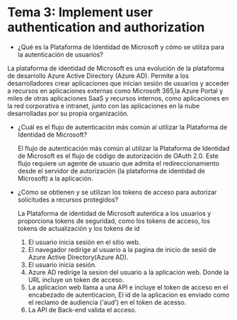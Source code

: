# Tema 3: Implement user authentication and authorization

- ¿Qué es la Plataforma de Identidad de Microsoft y cómo se utiliza para la autenticación
  de usuarios?

La plataforma de identidad de Microsoft es una evolución de la plataforma de desarrollo Azure Active Directory (Azure AD). Permite a los desarrolladores crear aplicaciones que inician sesión de usuarios y acceder a recursos en aplicaciones externas como Microsoft 365,la Azure Portal y miles de otras aplicaciones SaaS y recursos internos, como aplicaciones en la red corporativa e intranet, junto con las aplicaciones en la nube desarrolladas por su propia organización.

- ¿Cuál es el flujo de autenticación más común al utilizar la Plataforma de Identidad de
  Microsoft?

  El flujo de autenticación más común al utilizar la Plataforma de Identidad de Microsoft es el flujo de código de autorización de OAuth 2.0. Este flujo requiere un agente de usuario que admita el redireccionamiento desde el servidor de autorización (la plataforma de identidad de Microsoft) a la aplicación.

- ¿Cómo se obtienen y se utilizan los tokens de acceso para autorizar solicitudes a
  recursos protegidos?

  La Plataforma de identidad de Microsoft autentica a los usuarios y proporciona tokens de seguridad, como los tokens de acceso, los tokens de actualización y los tokens de id

  1. El usuario inicia sesión en el sitio web.
  2. El navegador redirige al usuario a la pagina de inicio de sesió de Azure Active Directory(Azure AD).
  3. El usuario inicia sesión.
  4. Azure AD redirige la sesion del usuario a la aplicacion web. Donde la URL incluye un token de acceso.
  5. La aplicacion web llama a una API e incluye el token de acceso en el encabezado de autenticacion, El id de la aplicacion es enviado como el reclamo de audiencia ('aud') en el token de acesso.
  6. La API de Back-end valida el acceso.
